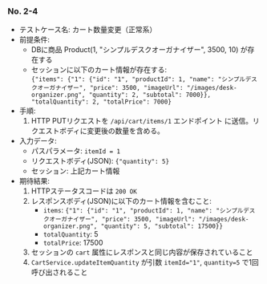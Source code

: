 ### No. 2-4

- テストケース名: カート数量変更（正常系）  
- 前提条件:  
  - DBに商品 Product(1, "シンプルデスクオーガナイザー", 3500, 10) が存在する  
  - セッションに以下のカート情報が存在する:  
    `{"items": {"1": {"id": "1", "productId": 1, "name": "シンプルデスクオーガナイザー", "price": 3500, "imageUrl": "/images/desk-organizer.png", "quantity": 2, "subtotal": 7000}}, "totalQuantity": 2, "totalPrice": 7000}`  
- 手順:  
  1. HTTP PUTリクエストを `/api/cart/items/1` エンドポイント に送信。リクエストボディに変更後の数量を含める。  
- 入力データ:  
  - パスパラメータ: `itemId = 1`  
  - リクエストボディ(JSON): `{"quantity": 5}`  
  - セッション: 上記カート情報  
- 期待結果:  
  1. HTTPステータスコードは `200 OK`  
  2. レスポンスボディ(JSON)に以下のカート情報を含むこと:  
     - `items`: `{"1": {"id": "1", "productId": 1, "name": "シンプルデスクオーガナイザー", "price": 3500, "imageUrl": "/images/desk-organizer.png", "quantity": 5, "subtotal": 17500}}`  
     - `totalQuantity`: 5  
     - `totalPrice`: 17500  
  3. セッションの `cart` 属性にレスポンスと同じ内容が保存されていること  
  4. `CartService.updateItemQuantity` が引数 `itemId="1"`, `quantity=5` で1回呼び出されること  
